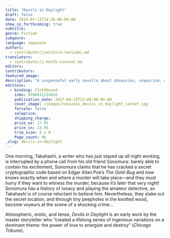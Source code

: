 ```yaml
---
title: "Devils in Daylight"
draft: false
date: 2016-07-11T14:56:00-04:00
show_in_forthcoming: true
subtitle:
genre: Fiction
subgenre:
language: Japanese
authors:
  - contributor/junichiro-tanizaki.md
translators:
  - contributor/j-keith-vincent.md
editors:
contributors:
featured_image:
description: "A suspenseful early novella about obsession, voyeurism, and Tokyo's seedy criminal underworld "
editions:
  - binding: Clothbound
    isbn: 9780811224918
    publication_date: 2017-04-25T23:00:00-04:00
    cover_image: /images/tanizaki_devils_in_daylight_jacket.jpg
    forsale: false
    saleprice:
    shipping_charge:
    price_us: 17.95
    price_cn: 23.95
    trim_size: 5 x 8
    Page_count: 96
_slug: devils-in-daylight
---
```


One morning, Takahashi, a writer who has just stayed up all night working, is interrupted by a phone call from his old friend Sonomura: barely able to contain his excitement, Sonomura claims that he has cracked a secret cryptographic code based on Edgar Allan Poe’s _The Gold-Bug_ and now knows exactly when and where a murder will take place—and they must hurry if they want to witness the murder, because it’s later that very night! Sonomura has a history of lunacy and playing the amateur detective, so Takahashi is of course reluctant to believe him. Nevertheless, they stake out the secret location, and through tiny peepholes in the knotted wood, become voyeurs at the scene of a shocking crime...

Atmospheric, erotic, and tense, _Devils in Daylight_ is an early work by the master storyteller who “created a lifelong series of ingenious variations on a dominant theme: the power of love to energize and destroy” (_Chicago Tribune_).

